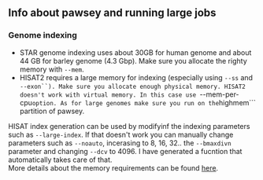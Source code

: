 ## Info about pawsey and running large jobs

### Genome indexing

* STAR genome indexing uses about 30GB for human genome and about 44 GB for barley genome (4.3 Gbp). Make sure you allocate the righty memory with ```--mem```.     
* HISAT2 requires a large memory for indexing (especially using ```--ss``` and ```--exon``). Make sure you allocate enough physical memory. HISAT2 doesn't work with virtual memory. In this case use ```--mem-per-cpu``` option. As for large genomes make sure you run on the ```highmem``` partition of pawsey.      

HISAT index generation can be used by modifyinf the indexing parameters such as ```--large-index```. If that doesn't work you can manually change parameters such as ```--noauto```, incerasing to 8, 16, 32.. the ```--bmaxdivn``` parameter and changing ```--dcv``` to 4096. I have generated a fucntion that automatically takes care of that.           
More details about the memory requirements can be found [here](https://www.biostars.org/p/9521274/).     
